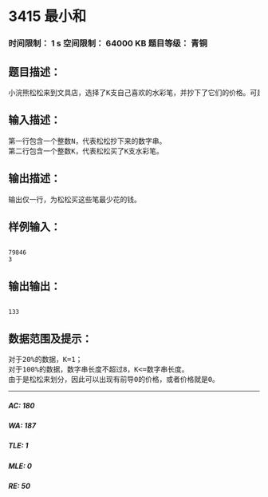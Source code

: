 # 3415 最小和   
### 时间限制： 1 s     空间限制： 64000 KB     题目等级： 青铜  
## 题目描述：  

<pre>
小浣熊松松来到文具店，选择了K支自己喜欢的水彩笔，并抄下了它们的价格。可是到结算时，他发现自己抄价格时抄得太密集，以至于所有价格连成了一个数字串（你可以假设价格都是正整数）。老板想和松松开个玩笑，于是对他说：“你可以把这个数字串分成K段，代表这K支笔的价格，然后把他们加起来，就是你要付给我的钱了。”当然，松松想尽可能省下钱去买《算法导论》，所以请你来帮忙算算，他最少需要付多少钱。
</pre>
  
  
## 输入描述：  

<pre>
第一行包含一个整数N，代表松松抄下来的数字串。
第二行包含一个整数K，代表松松买了K支水彩笔。
</pre>
  
  
## 输出描述：  

<pre>
输出仅一行，为松松买这些笔最少花的钱。
</pre>
  
  
## 样例输入：  

<pre><code>
79846
3
</code></pre>
  
  
## 输出输出：  

<pre><code>
133
</code></pre>
  
  
## 数据范围及提示：  

<pre>
对于20%的数据，K=1；
对于100%的数据，数字串长度不超过8，K<=数字串长度。
由于是松松来划分，因此可以出现有前导0的价格，或者价格就是0。
</pre>
  
  
***  

##### AC: 180  
##### WA: 187  
##### TLE: 1  
##### MLE: 0  
##### RE: 50  
